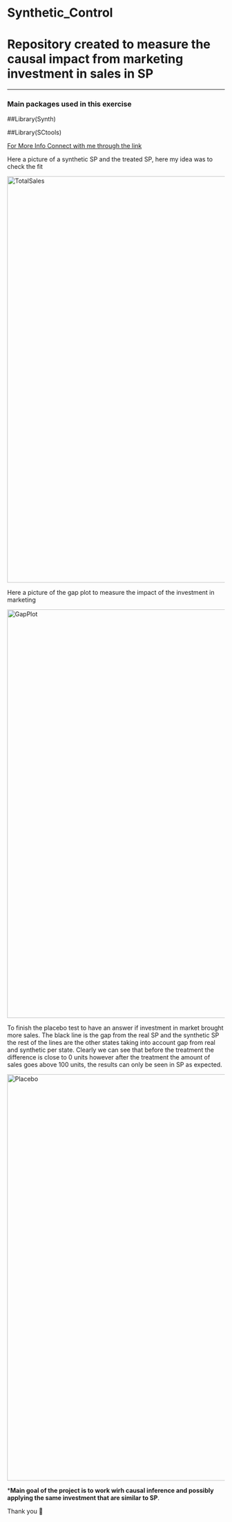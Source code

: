 # Synthetic_Control

# Repository created to measure the causal impact from marketing investment in sales in SP

***

### Main packages used in this exercise


##Library(Synth)

##Library(SCtools)



[For More Info Connect with me through the link](https://www.linkedin.com/in/thales-prado-024558139/)


Here a picture of a synthetic SP and the treated SP, here my idea was to check the fit 

<img width="939" alt="TotalSales" src="https://user-images.githubusercontent.com/83819650/218306308-a0945dbc-df4c-4170-8ce3-826e6850ab4d.png">

Here a picture of the gap plot to measure the impact of the investment in marketing


<img width="944" alt="GapPlot" src="https://user-images.githubusercontent.com/83819650/218306493-296415d6-9ab7-4a10-a096-fc972e763fa7.png">


To finish the placebo test to have an answer if investment in market brought more sales. The black line is the gap from the real SP and the synthetic SP the rest of the lines are the other states taking into account gap from real and synthetic per state. Clearly we can see that before the treatment the difference is close to 0 units however after the treatment the amount of sales goes above 100 units, the results can only be seen in SP as expected. 


<img width="939" alt="Placebo" src="https://user-images.githubusercontent.com/83819650/218306536-4b6df545-db30-4dd7-ba68-614d5832cda2.png">


***Main goal of the project is to work wirh causal inference and possibly applying the same investment that are similar to SP**.


Thank you 🙏


